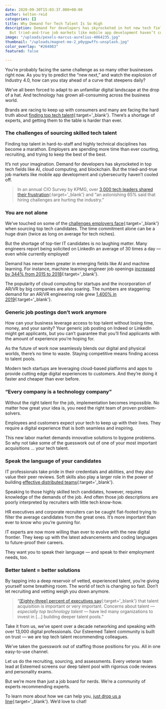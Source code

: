 ```yaml
---
date: 2020-09-30T15:03:37.000+00:00
author: kelton-reid
categories: []
title: Why Demand for Tech Talent Is So High
description: Demand for developers has skyrocketed in hot new tech fields like AI.
  But tried-and-true job markets like mobile app development haven’t cooled off.
image: "/uploads/pexels-marcus-aurelius-4064235.jpg"
thumbnail: "/uploads/magnet-me-2_p0ygpwffs-unsplash.jpg"
color_overlay: "#264083"
featured: false

---
```

You’re probably facing the same challenge as so many other businesses right now. As you try to predict the “new next,” and watch the explosion of Industry 4.0, how can you stay ahead of a curve that steepens daily?

We’ve all been forced to adapt to an unfamiliar digital landscape at the drop of a hat. And technology has grown all-consuming across the business world.

Brands are racing to keep up with consumers and many are facing the hard truth about [finding top tech talent](https://esteemed.io/blog/2020/08/04/5-tips-to-find-a-web-developer-for-your-business/){:target='_blank'}. There’s a shortage of experts, and getting them to the table is harder than ever.

### The challenges of sourcing skilled tech talent

Finding top talent in hard-to-staff and highly technical disciplines has become a marathon. Employers are spending more time than ever courting, recruiting, and trying to keep the best of the best.

It’s not your imagination. Demand for developers has skyrocketed in top tech fields like AI, cloud computing, and blockchain. But the tried-and-true job markets like mobile app development and cybersecurity haven’t cooled off.

> In an annual CIO Survey by KPMG, over [3,000 tech leaders shared their frustration](https://www.monster.com/career-advice/article/tech-talent-gap-survey-0816){:target='_blank'} and “an astonishing 65% said that hiring challenges are hurting the industry.”

### You are not alone

We’ve touched on some of the [challenges employers face](https://esteemed.io/blog/2020/09/09/how-digital-talent-sourcing-can-help-you-avoid-bad-hires/){:target='_blank'} when sourcing top tech candidates. The time commitment alone can be a huge drain (twice as long on average for tech niches).

But the shortage of top-tier IT candidates is no laughing matter. Many engineers report being solicited on LinkedIn an average of 30 times a day — even while currently employed!

Demand has never been greater in emerging fields like AI and machine learning. For instance, machine learning engineer job openings [increased by 344% from 2015 to 2018](https://www.indeed.com/lead/best-jobs-2019){:target='_blank'}.

The popularity of cloud computing for startups and the incorporation of AR/VR by big companies are also soaring. The numbers are staggering: demand for an AR/VR engineering role grew [1,400% in 2019](https://medium.com/javarevisited/most-in-demand-tech-skills-for-2021-and-why-you-should-learn-them-c72efa4b62e2){:target='_blank'}.

### Generic job postings don’t work anymore

How can your business leverage access to top talent without losing time, money, and your sanity? Your generic job posting on Indeed or LinkedIn might get applicants, but you can’t guarantee that you’ll find applicants with the amount of experience you’re hoping for.

As the future of work now seamlessly blends our digital and physical worlds, there’s no time to waste. Staying competitive means finding access to talent pools.

Modern tech startups are leveraging cloud-based platforms and apps to provide cutting edge digital experiences to customers. And they’re doing it faster and cheaper than ever before.

### “Every company is a technology company”

Without the right talent for the job, implementation becomes impossible. No matter how great your idea is, you need the right team of proven problem-solvers.

Employees and customers expect your tech to keep up with their lives. They require a digital experience that is both seamless and inspiring.

This new labor market demands innovative solutions to bygone problems. So why not take some of the guesswork out of one of your most important acquisitions ... your tech talent.

### Speak the language of your candidates

IT professionals take pride in their credentials and abilities, and they also value their peer reviews. Soft skills also play a larger role in the power of building [effective distributed teams](https://esteemed.io/blog/2020/07/08/5-benefits-of-a-distributed-workforce/){:target='_blank'}.

Speaking to those highly skilled tech candidates, however, requires knowledge of the demands of the job. And often those job descriptions are poorly interpreted by recruiters with little tech know-how.

HR executives and corporate recruiters can be caught flat-footed trying to filter the average candidates from the great ones. It’s more important than ever to know who you’re gunning for.

IT experts are now more willing than ever to evolve with the new digital frontier. They keep up with the latest advancements and coding languages to future-proof their careers.

They want you to speak their language — and speak to their employment needs, too.

### Better talent = better solutions

By tapping into a deep reservoir of vetted, experienced talent, you’re giving yourself some breathing room. The world of tech is changing so fast. Don’t let recruiting and vetting weigh you down anymore.

> “[\[Eighty-three\] percent of executives say](https://www.payscale.com/compensation-today/2020/02/top-technology-skills){:target='_blank'} that talent acquisition is important or very important. Concerns about talent — _especially top technology talent_ — have led many organizations to invest in \[...\] building deeper talent pools.”

Take it from us, we’ve spent over a decade networking and speaking with over 13,000 digital professionals. Our Esteemed Talent community is built on trust — we are top tech talent recommending colleagues.

We’ve taken the guesswork out of staffing those positions for you. All in one easy-to-use channel.

Let us do the recruiting, sourcing, and assessments. Every veteran team lead at Esteemed screens our deep talent pool with rigorous code reviews and personality exams.

But we’re more than just a job board for nerds. We’re a community of experts recommending experts.

To learn more about how we can help you, [just drop us a line](https://esteemed.io/company/){:target='_blank'}. We’d love to chat!